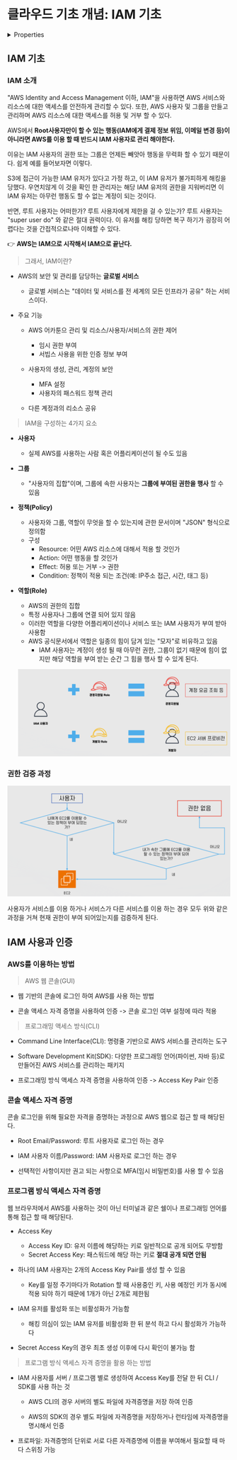 # 클라우드 기초 개념: IAM 기초

<details>

<summary>Properties</summary>

:pencil:2024.08.30

:page_facing_up: [AWS 강의실](https://www.inflearn.com/course/%EC%89%BD%EA%B2%8C-%EC%84%A4%EB%AA%85%ED%95%98%EB%8A%94-aws-%EA%B8%B0%EC%B4%88/dashboard)

:paperclip: 

</details>

## IAM 기초

### IAM 소개

"AWS Identity and Access Management 이하, IAM"을 사용하면 AWS 서비스와 리소스에 대한 액세스를 안전하게 관리할 수 있다. 또한, AWS 사용자 및 그룹을 만들고 관리하며 AWS 리소스에 대한 액세스를 허용 및 거부 할 수 있다.

AWS에서 **Root사용자만이 할 수 있는 행동(IAM에게 결제 정보 위임, 이메일 변경 등)이 아니라면 AWS를 이용 할 때 반드시 IAM 사용자로 관리 해야한다.**

이유는 IAM 사용자의 권한 또는 그룹은 언제든 빼앗아 행동을 무력화 할 수 있기 때문이다. 쉽게 예를 들어보자면 이렇다.

S3에 접근이 가능한 IAM 유저가 있다고 가정 하고, 이 IAM 유저가 불가피하게 해킹을 당했다. 우연치않게 이 것을 확인 한 관리자는 해당 IAM 유저의 권한을 지워버리면 이 IAM 유저는 아무런 행동도 할 수 없는 계정이 되는 것이다.

반면, 루트 사용자는 어떠한가? 루트 사용자에게 제한을 걸 수 있는가? 루트 사용자는 "super user do" 와 같은 절대 권력이다. 이 유저를 해킹 당하면 복구 하기가 굉장히 어렵다는 것을 간접적으로나마 이해할 수 있다.


:point_right: **AWS는 IAM으로 시작해서 IAM으로 끝난다.**

> 그래서, IAM이란?

- AWS의 보안 및 관리를 담당하는 **글로벌 서비스**
    - 글로벌 서비스는 "데이터 및 서비스를 전 세계의 모든 인프라가 공유" 하는 서비스이다.

- 주요 기능
    - AWS 어카툰으 관리 및 리소스/사용자/서비스의 권한 제어
        - 임시 권한 부여
        - 서빕스 사용을 위한 인증 정보 부여
    
    - 사용자의 생성, 관리, 계정의 보안
        - MFA 설정
        - 사용자의 패스워드 정책 관리
    
    - 다른 계정과의 리소스 공유


> IAM을 구성하는 4가지 요소

- **사용자**
    - 실제 AWS를 사용하는 사람 혹은 어플리케이션이 될 수도 있음

- **그룹**
    - "사용자의 집합"이며, 그룹에 속한 사용자는 **그룹에 부여된 권한을 행사** 할 수 있음

- **정책(Policy)**
    - 사용자와 그룹, 역할이 무엇을 할 수 있는지에 관한 문서이며 "JSON" 형식으로 정의함
    - 구성
        - Resource: 어떤 AWS 리소스에 대해서 적용 할 것인가
        - Action: 어떤 행동을 할 것인가
        - Effect: 허용 또는 거부 -> 권한
        - Condition: 정책이 적용 되는 조건(예: IP주소 접근, 시간, 태그 등)

- **역할(Role)**
    - AWS의 권한의 집합
    - 특정 사용자나 그룹에 연결 되어 있지 않음
    - 이러한 역할을 다양한 어플리케이션이나 서비스 또는 IAM 사용자가 부여 받아 사용함
    - AWS 공식문서에서 역할은 일종의 힘이 담겨 있는 "모자"로 비유하고 있음
        - IAM 사용자는 계정이 생성 될 때 아무런 권한, 그룹이 없기 때문에 힘이 없지만 해당 역할을 부여 받는 순간 그 힘을 행사 할 수 있게 된다.

    ![image](../../.gitbook/assets/iam_role.png)



### 권한 검증 과정

![image](../../.gitbook/assets/access_validation.png)

사용자가 서비스를 이용 하거나 서비스가 다른 서비스를 이용 하는 경우 모두 위와 같은 과정을 거쳐 현재 권한이 부여 되어있는지를 검증하게 된다.


## IAM 사용과 인증

### AWS를 이용하는 방법

> AWS 웹 콘솔(GUI)

- 웹 기반의 콘솔에 로그인 하여 AWS를 사용 하는 방법

- 콘솔 액세스 자격 증명을 사용하여 인증 -> 콘솔 로그인 여부 설정에 따라 적용

> 프로그래밍 액세스 방식(CLI)

- Command Line Interface(CLI): 명령줄 기반으로 AWS 서비스를 관리하는 도구

- Software Development Kit(SDK): 다양한 프로그래밍 언어(파이썬, 자바 등)로 만들어진 AWS 서비스를 관리하는 패키지

- 프로그래밍 방식 액세스 자격 증명을 사용하여 인증 -> Access Key Pair 인증


### 콘솔 액세스 자격 증명

콘솔 로그인을 위해 필요한 자격을 증명하는 과정으로 AWS 웹으로 접근 할 때 해당된다.

- Root Email/Password: 루트 사용자로 로그인 하는 경우

- IAM 사용자 이름/Password: IAM 사용자로 로그인 하는 경우

- 선택적인 사항이지만 권고 되는 사항으로 MFA(임시 비밀번호)를 사용 할 수 있음


### 프로그램 방식 액세스 자격 증명

웹 브라우저에서 AWS를 사용하는 것이 아닌 터미널과 같은 쉘이나 프로그래밍 언어를 통해 접근 할 때 해당된다.

- Access Key
    - Access Key ID: 유저 이름에 해당하는 키로 일반적으로 공개 되어도 무방함
    - Secret Access Key: 패스워드에 해당 하는 키로 **절대 공개 되면 안됨**

- 하나의 IAM 사용자는 2개의 Access Key Pair를 생성 할 수 있음
    - Key를 일정 주기마다가 Rotation 할 때 사용중인 키, 사용 예정인 키가 동시에 적용 되야 하기 때문에 1개가 아닌 2개로 제한됨

- IAM 유저를 활성화 또는 비활성화가 가능함
    - 해킹 의심이 있는 IAM 유저를 비활성화 한 뒤 분석 하고 다시 활성화가 가능하다

- Secret Access Key의 경우 최초 생성 이후에 다시 확인이 불가능 함


> 프로그램 방식 액세스 자격 증명을 활용 하는 방법

- IAM 사용자를 서버 / 프로그램 별로 생성하여 Access Key를 전달 한 뒤 CLI / SDK를 사용 하는 것
    - AWS CLI의 경우 서버의 별도 파일에 자격증명을 저장 하여 인증

    - AWS의 SDK의 경우 별도 파일에 자격증명을 저장하거나 런타임에 자격증명을 명시해서 인증

- 프로파일: 자격증명의 단위로 서로 다른 자격증명에 이름을 부여해서 필요할 때 마다 스위칭 가능